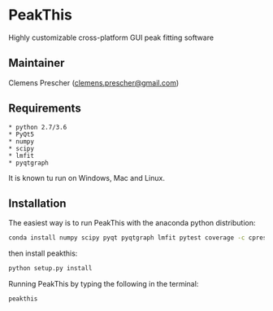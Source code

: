 PeakThis
========

Highly customizable cross-platform GUI peak fitting software

Maintainer
----------

Clemens Prescher (clemens.prescher@gmail.com)

Requirements
------------

    * python 2.7/3.6
    * PyQt5
    * numpy
    * scipy
    * lmfit
    * pyqtgraph
    
It is known tu run on Windows, Mac and Linux.
 
Installation
------------
 
The easiest way is to run PeakThis with the anaconda python distribution:

```bash
conda install numpy scipy pyqt pyqtgraph lmfit pytest coverage -c cprescher
```

then install peakthis:
```bash
python setup.py install
```

Running PeakThis by typing the following in the terminal:
```bash
peakthis
```
  
  
  
  
    